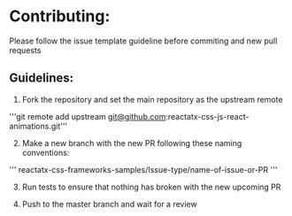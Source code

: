 
# Contributing:

Please follow the issue template guideline before commiting and new pull requests

## Guidelines:

1. Fork the repository and set the main repository as the upstream remote

'''git remote add upstream git@github.com:reactatx-css-js-react-animations.git'''

2. Make a new branch with the new PR following these naming conventions:

'''
reactatx-css-frameworks-samples/Issue-type/name-of-issue-or-PR
'''

3. Run tests to ensure that nothing has broken with the new upcoming PR

4. Push to the master branch and wait for a review

